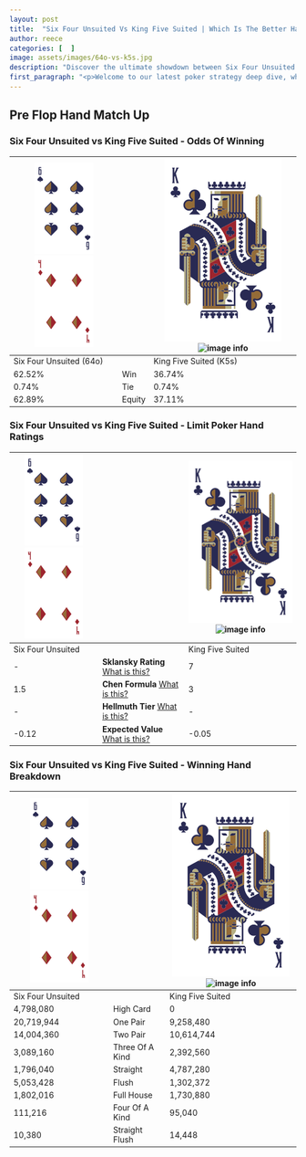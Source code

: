 ```yaml
---
layout: post
title:  "Six Four Unsuited Vs King Five Suited | Which Is The Better Hand In Poker? A Complete Guide"
author: reece
categories: [  ]
image: assets/images/64o-vs-k5s.jpg
description: "Discover the ultimate showdown between Six Four Unsuited and King Five Suited in poker! Uncover the odds, strategies, and scenarios where one hand triumphs over the other. Get ready to up your poker game with this thrilling analysis."
first_paragraph: "<p>Welcome to our latest poker strategy deep dive, where we're pitting two distinct hands against each other in a high-stakes showdown: Six Four Unsuited vs King Five Suited.</p><p>In the dynamic world of poker, every decision counts, and knowing which hand holds the upper hand is key to your success at the table.</p><p>In this article, we'll dissect these two hands, explore the scenarios where one dominates the other, and equip you with the knowledge to make strategic choices that can tip the odds in your favor.</p><p>Get ready to unravel the intriguing dynamics of these poker hands and elevate your game to new heights.</p>"
---
```




[comment]: # (sp0)

## Pre Flop Hand Match Up

<div class="table hand-ratings" markdown="1"> 



### Six Four Unsuited vs King Five Suited - Odds Of Winning


    
| ![image info](assets/images/hand1/6.png) ![image info](assets/images/hand1/4o.png) |  | ![image info](assets/images/hand2/K.png) ![image info](assets/images/hand2/5s.png) |
| -------- | -------- | -------- |
| Six Four Unsuited (64o) |  | King Five Suited (K5s) |
| 62.52% | Win | 36.74% |
| 0.74% | Tie | 0.74% |
| 62.89% | Equity | 37.11% |




[comment]: # (sp1)



### Six Four Unsuited vs King Five Suited - Limit Poker Hand Ratings


    
| ![image info](assets/images/hand1/6.png) ![image info](assets/images/hand1/4o.png) |  | ![image info](assets/images/hand2/K.png) ![image info](assets/images/hand2/5s.png) |
| -------- | -------- | -------- |
| Six Four Unsuited |  | King Five Suited |
| - | **Sklansky Rating** [What is this?](/sklansky-rating-explained) | 7 |
| 1.5 | **Chen Formula** [What is this?](/chen-formula-explained) | 3 |
| - | **Hellmuth Tier** [What is this?](/Hellmuth-tier-explained) | - |
| -0.12 | **Expected Value** [What is this?](/expected-value-explained) | -0.05 |




[comment]: # (sp2)



### Six Four Unsuited vs King Five Suited - Winning Hand Breakdown


    
| ![image info](assets/images/hand1/6.png) ![image info](assets/images/hand1/4o.png) |  | ![image info](assets/images/hand2/K.png) ![image info](assets/images/hand2/5s.png) |
| -------- | -------- | -------- |
| Six Four Unsuited |  | King Five Suited |
| 4,798,080 | High Card | 0 |
| 20,719,944 | One Pair | 9,258,480 |
| 14,004,360 | Two Pair | 10,614,744 |
| 3,089,160 | Three Of A Kind | 2,392,560 |
| 1,796,040 | Straight | 4,787,280 |
| 5,053,428 | Flush | 1,302,372 |
| 1,802,016 | Full House | 1,730,880 |
| 111,216 | Four Of A Kind | 95,040 |
| 10,380 | Straight Flush | 14,448 |




[comment]: # (sp3)



</div>

[comment]: # (sp4)



[comment]: # (sp5)

